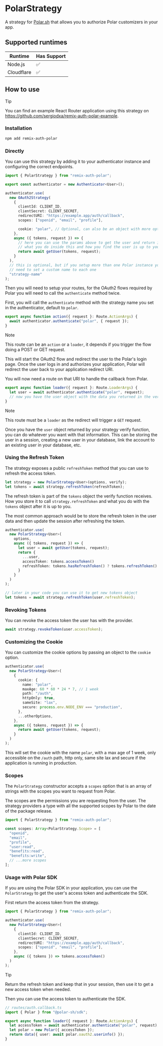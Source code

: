 # PolarStrategy

A strategy for [Polar.sh](https://polar.sh) that allows you to authorize Polar customizers in your app.

## Supported runtimes

| Runtime    | Has Support |
| ---------- | ----------- |
| Node.js    | ✅          |
| Cloudflare | ✅          |

## How to use

> [!TIP]
> You can find an example React Router application using this strategy on https://github.com/sergiodxa/remix-auth-polar-example.

### Installation

```bash
npm add remix-auth-polar
```

### Directly

You can use this strategy by adding it to your authenticator instance and configuring the correct endpoints.

```ts
import { PolarStrategy } from "remix-auth-polar";

export const authenticator = new Authenticator<User>();

authenticator.use(
  new OAuth2Strategy(
    {
      clientId: CLIENT_ID,
      clientSecret: CLIENT_SECRET,
      redirectURI: "https://example.app/auth/callback",
      scopes: ["openid", "email", "profile"],

      cookie: "polar", // Optional, can also be an object with more options
    },
    async ({ tokens, request }) => {
      // here you can use the params above to get the user and return it
      // what you do inside this and how you find the user is up to you
      return await getUser(tokens, request);
    }
  ),
  // this is optional, but if you setup more than one Polar instance you will
  // need to set a custom name to each one
  "strategy-name"
);
```

Then you will need to setup your routes, for the OAuth2 flows required by Polar you will need to call the `authenticate` method twice.

First, you will call the `authenticate` method with the strategy name you set in the authenticator, default to `polar`.

```ts
export async function action({ request }: Route.ActionArgs) {
  await authenticator.authenticate("polar", { request });
}
```

> [!NOTE]
> This route can be an `action` or a `loader`, it depends if you trigger the flow doing a POST or GET request.

This will start the OAuth2 flow and redirect the user to the Polar's login page. Once the user logs in and authorizes your application, Polar will redirect the user back to your application redirect URI.

You will now need a route on that URI to handle the callback from Polar.

```ts
export async function loader({ request }: Route.LoaderArgs) {
  let user = await authenticator.authenticate("polar", request);
  // now you have the user object with the data you returned in the verify function
}
```

> [!NOTE]
> This route must be a `loader` as the redirect will trigger a `GET` request.

Once you have the `user` object returned by your strategy verify function, you can do whatever you want with that information. This can be storing the user in a session, creating a new user in your database, link the account to an existing user in your database, etc.

### Using the Refresh Token

The strategy exposes a public `refreshToken` method that you can use to refresh the access token.

```ts
let strategy = new PolarStrategy<User>(options, verify);
let tokens = await strategy.refreshToken(refreshToken);
```

The refresh token is part of the `tokens` object the verify function receives. How you store it to call `strategy.refreshToken` and what you do with the `tokens` object after it is up to you.

The most common approach would be to store the refresh token in the user data and then update the session after refreshing the token.

```ts
authenticator.use(
  new PolarStrategy<User>(
    options,
    async ({ tokens, request }) => {
      let user = await getUser(tokens, request);
      return {
        ...user,
        accessToken: tokens.accessToken()
        refreshToken: tokens.hasRefreshToken() ? tokens.refreshToken() : null,
      }
    }
  )
);

// later in your code you can use it to get new tokens object
let tokens = await strategy.refreshToken(user.refreshToken);
```

### Revoking Tokens

You can revoke the access token the user has with the provider.

```ts
await strategy.revokeToken(user.accessToken);
```

### Customizing the Cookie

You can customize the cookie options by passing an object to the `cookie` option.

```ts
authenticator.use(
  new PolarStrategy<User>(
    {
      cookie: {
        name: "polar",
        maxAge: 60 * 60 * 24 * 7, // 1 week
        path: "/auth",
        httpOnly: true,
        sameSite: "lax",
        secure: process.env.NODE_ENV === "production",
      },
      ...otherOptions,
    },
    async ({ tokens, request }) => {
      return await getUser(tokens, request);
    }
  )
);
```

This will set the cookie with the name `polar`, with a max age of 1 week, only accessible on the `/auth` path, http only, same site lax and secure if the application is running in production.

### Scopes

The `PolarStrategy` constructor accepts a `scopes` option that is an array of strings with the scopes you want to request from Polar.

The scopes are the permissions you are requesting from the user. The strategy providers a type with all the supported scopes by Polar to the date of the package release.

```ts
import { PolarStrategy } from "remix-auth-polar";

const scopes: Array<PolarStrategy.Scope> = [
  "openid",
  "email",
  "profile",
  "user:read",
  "benefits:read",
  "benefits:write",
  // ...more scopes
];
```

### Usage with Polar SDK

If you are using the Polar SDK in your application, you can use the `PolarStrategy` to get the user's access token and authenticate the SDK.

First return the access token from the strategy.

```ts
import { PolarStrategy } from "remix-auth-polar";

authenticator.use(
  new PolarStrategy<User>(
    {
      clientId: CLIENT_ID,
      clientSecret: CLIENT_SECRET,
      redirectURI: "https://example.app/auth/callback",
      scopes: ["openid", "email", "profile"],
    },
    async ({ tokens }) => tokens.accessToken()
  )
);
```

> [!TIP]
> Return the refresh token and keep that in your session, then use it to get a new access token when needed.

Then you can use the access token to authenticate the SDK.

```ts
// routes/auth.callback.ts
import { Polar } from "@polar-sh/sdk";

export async function loader({ request }: Route.ActionArgs) {
  let accessToken = await authenticator.authenticate("polar", request);
  let polar = new Polar({ accessToken });
  return data({ user: await polar.oauth2.userinfo() });
}
```
